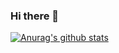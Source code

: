 ### Hi there 👋

[![Anurag's github stats](https://github-readme-stats.vercel.app/api?username=oh-suyeon)](https://github.com/anuraghazra/github-readme-stats)
